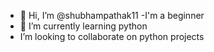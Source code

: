 - 👋 Hi, I’m @shubhampathak11
-I'm a beginner 
- 🌱 I’m currently learning python
- I’m looking to collaborate on python projects




